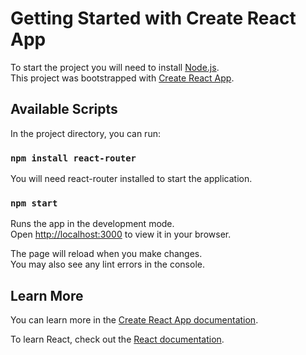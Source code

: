 # Getting Started with Create React App

To start the project you will need to install [Node.js](https://nodejs.org/en).\
This project was bootstrapped with [Create React App](https://github.com/facebook/create-react-app).

## Available Scripts

In the project directory, you can run:

### `npm install react-router`

You will need react-router installed to start the application.

### `npm start`

Runs the app in the development mode.\
Open [http://localhost:3000](http://localhost:3000) to view it in your browser.

The page will reload when you make changes.\
You may also see any lint errors in the console.

## Learn More

You can learn more in the [Create React App documentation](https://facebook.github.io/create-react-app/docs/getting-started).

To learn React, check out the [React documentation](https://reactjs.org/).
